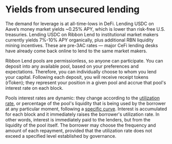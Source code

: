 # Yields from unsecured lending

The demand for leverage is at all-time-lows in DeFi. Lending USDC on Aave’s money market yields \~0.25% APY, which is lower than risk-free U.S. treasuries. Lending USDC on Ribbon Lend to institutional market makers currently yields 7%-10% APY organically, plus additional RBN liquidity mining incentives. These are pre-3AC rates — major CeFi lending desks have already come back online to lend to the same market makers.

Ribbon Lend pools are permissionless, so anyone can participate. You can deposit into any available pool, based on your preferences and expectations. Therefore, you can individually choose to whom you lend your capital. Following each deposit, you will receive receipt tokens (rToken); they represent your position in a given pool and accrue that pool's interest rate on each block.

Pools interest rates are dynamic: they change according to the [utilization rate](no-lockups/pool-status.md), or percentage of the pool's liquidity that is being used by the borrower at any particular moment, following a [specific curve](no-lockups/pool-status.md#utilization-curve). Interest is accumulated for each block and it immediately raises the borrower's utilization rate. In other words, interest is immediately paid to the lenders, but from the liquidity of the pool itself. The borrower may choose the frequency and amount of each repayment, provided that the utilization rate does not exceed a specified level established by governance.
